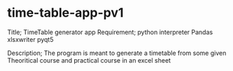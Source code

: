 # time-table-app-pv1
Title; TimeTable generator app
Requirement;
  python interpreter
  Pandas 
  xlsxwriter
  pyqt5
  
 Description; The program is meant to generate a timetable from some given Theoritical course and practical course in an excel sheet
 
  
  
